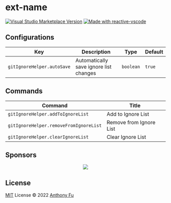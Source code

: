 # ext-name

<a href="https://marketplace.visualstudio.com/items?itemName=antfu.ext-name" target="__blank"><img src="https://img.shields.io/visual-studio-marketplace/v/antfu.ext-name.svg?color=eee&amp;label=VS%20Code%20Marketplace&logo=visual-studio-code" alt="Visual Studio Marketplace Version" /></a>
<a href="https://kermanx.github.io/reactive-vscode/" target="__blank"><img src="https://img.shields.io/badge/made_with-reactive--vscode-%23007ACC?style=flat&labelColor=%23229863"  alt="Made with reactive-vscode" /></a>

## Configurations

<!-- configs -->

| Key                        | Description                            | Type      | Default |
| -------------------------- | -------------------------------------- | --------- | ------- |
| `gitIgnoreHelper.autoSave` | Automatically save ignore list changes | `boolean` | `true`  |

<!-- configs -->

## Commands

<!-- commands -->

| Command                                | Title                   |
| -------------------------------------- | ----------------------- |
| `gitIgnoreHelper.addToIgnoreList`      | Add to Ignore List      |
| `gitIgnoreHelper.removeFromIgnoreList` | Remove from Ignore List |
| `gitIgnoreHelper.clearIgnoreList`      | Clear Ignore List       |

<!-- commands -->

## Sponsors

<p align="center">
  <a href="https://cdn.jsdelivr.net/gh/antfu/static/sponsors.svg">
    <img src='https://cdn.jsdelivr.net/gh/antfu/static/sponsors.png'/>
  </a>
</p>

## License

[MIT](./LICENSE.md) License © 2022 [Anthony Fu](https://github.com/antfu)
